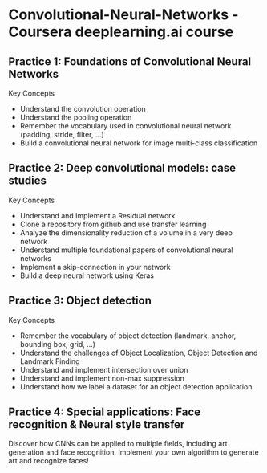 # Convolutional-Neural-Networks - Coursera deeplearning.ai course

## Practice 1: Foundations of Convolutional Neural Networks
Key Concepts
- Understand the convolution operation
- Understand the pooling operation
- Remember the vocabulary used in convolutional neural network (padding, stride, filter, ...)
- Build a convolutional neural network for image multi-class classification

## Practice 2: Deep convolutional models: case studies
Key Concepts
- Understand and Implement a Residual network
- Clone a repository from github and use transfer learning
- Analyze the dimensionality reduction of a volume in a very deep network
- Understand multiple foundational papers of convolutional neural networks
- Implement a skip-connection in your network
- Build a deep neural network using Keras

## Practice 3: Object detection
Key Concepts
- Remember the vocabulary of object detection (landmark, anchor, bounding box, grid, ...)
- Understand the challenges of Object Localization, Object Detection and Landmark Finding
- Understand and implement intersection over union
- Understand and implement non-max suppression
- Understand how we label a dataset for an object detection application

## Practice 4: Special applications: Face recognition & Neural style transfer
Discover how CNNs can be applied to multiple fields, including art generation and face recognition. Implement your own algorithm to generate art and recognize faces!
